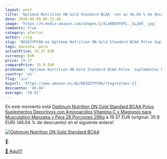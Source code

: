```yaml
---
layout: post
title: 'Optimum Nutrition ON Gold Standard BCAA  con un 46.04 % de descuento'
date: 2020-08-09 05:31:46
image: 'https://m.media-amazon.com/images/I/41aRB59YUFL._SL200_.jpg'
comments: true
category: ofertas
author: ring
slug: 'B01DZYPY8A-es Optimum Nutrition ON Gold Standard BCAA Polvo Suplementos...'
tags: manzana, pera
actualPrice: 19.37 EUR
currency: EUR
price: 19.37
comparePrice: 35.9 EUR
prodname: 'Optimum Nutrition ON Gold Standard BCAA Polvo  Suplementos Deportivos con Aminoacidos  Vitamina C y Magnesio para Musculation  Manzana y Pera  28 Porciones  266g'
country: 'es'
flag: '🇪🇸'
buyurl: 'https://www.amazon.es/dp/B01DZYPY8A/?tag=tolees-21'
descuento: '46.04'
average: '19.91'
---
```


En este momento está [Optimum Nutrition ON Gold Standard BCAA Polvo  Suplementos Deportivos con Aminoacidos  Vitamina C y Magnesio para Musculation  Manzana y Pera  28 Porciones  266g](https://www.amazon.es/dp/B01DZYPY8A/?tag=tolees-21) a 19.37 EUR (original: 35.9 EUR) (46.04 %  de descuento) en el siguiente enlace!

[![Optimum Nutrition ON Gold Standard BCAA ](https://m.media-amazon.com/images/I/41aRB59YUFL._SL200_.jpg)](https://www.amazon.es/dp/B01DZYPY8A/?tag=tolees-21)

🔎:


[🛒 Aquí!!!](https://www.amazon.es/dp/B01DZYPY8A/?tag=tolees-21)

